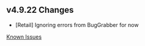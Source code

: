 ## v4.9.22 Changes

* [Retail] Ignoring errors from BugGrabber for now

[Known Issues](http://support.tradeskillmaster.com/display/KB/TSM4+Currently+Known+Issues)
